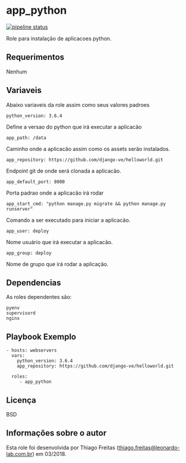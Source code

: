 app_python
=========

[![pipeline status](https://git.tray.net.br/infra/sre/iac-ansible/roles/app_python/badges/master/pipeline.svg)](https://git.tray.net.br/infra/sre/iac-ansible/roles/app_python/commits/master)

Role para instalação de aplicacoes python.

Requerimentos
------------

Nenhum

Variaveis
--------------
Abaixo variaveis da role assim como seus valores padroes

    python_version: 3.6.4

Define a versao do python que irá executar a aplicacão

    app_path: /data

Caminho onde a aplicacão assim como os assets serão instalados.

    app_repository: https://github.com/django-ve/helloworld.git

Endpoint git de onde será clonada a aplicacão.

    app_default_port: 8000

Porta padrao onde a aplicacão irá rodar

    app_start_cmd: "python manage.py migrate && python manage.py runserver"

Comando a ser executado para iniciar a aplicacão.

    app_user: deploy

Nome usuário que irá executar a aplicacão.

    app_group: deploy

Nome de grupo que irá rodar a aplicação.


Dependencias
------------

As roles dependentes são:

    pyenv
    supervisord
    nginx

Playbook Exemplo
----------------

    - hosts: webservers
      vars:
        python_version: 3.6.4
        app_repository: https://github.com/django-ve/helloworld.git

      roles:
         - app_python

Licença
-------

BSD

Informações sobre o autor
------------------

Esta role foi desenvolvida por Thiago Freitas (thiago.freitas@leonardo-lab.com.br) em 03/2018.

